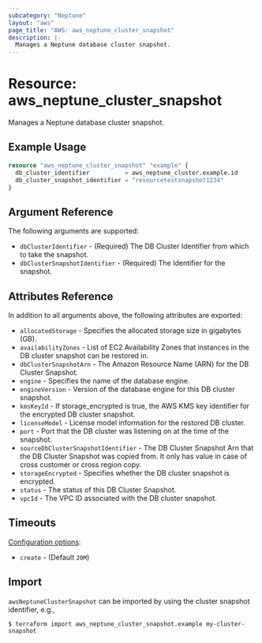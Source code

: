 ```yaml
---
subcategory: "Neptune"
layout: "aws"
page_title: "AWS: aws_neptune_cluster_snapshot"
description: |-
  Manages a Neptune database cluster snapshot.
---
```


# Resource: aws_neptune_cluster_snapshot

Manages a Neptune database cluster snapshot.

## Example Usage

```terraform
resource "aws_neptune_cluster_snapshot" "example" {
  db_cluster_identifier          = aws_neptune_cluster.example.id
  db_cluster_snapshot_identifier = "resourcetestsnapshot1234"
}
```

## Argument Reference

The following arguments are supported:

* `dbClusterIdentifier` - (Required) The DB Cluster Identifier from which to take the snapshot.
* `dbClusterSnapshotIdentifier` - (Required) The Identifier for the snapshot.

## Attributes Reference

In addition to all arguments above, the following attributes are exported:

* `allocatedStorage` - Specifies the allocated storage size in gigabytes (GB).
* `availabilityZones` - List of EC2 Availability Zones that instances in the DB cluster snapshot can be restored in.
* `dbClusterSnapshotArn` - The Amazon Resource Name (ARN) for the DB Cluster Snapshot.
* `engine` - Specifies the name of the database engine.
* `engineVersion` - Version of the database engine for this DB cluster snapshot.
* `kmsKeyId` - If storage_encrypted is true, the AWS KMS key identifier for the encrypted DB cluster snapshot.
* `licenseModel` - License model information for the restored DB cluster.
* `port` - Port that the DB cluster was listening on at the time of the snapshot.
* `sourceDbClusterSnapshotIdentifier` - The DB Cluster Snapshot Arn that the DB Cluster Snapshot was copied from. It only has value in case of cross customer or cross region copy.
* `storageEncrypted` - Specifies whether the DB cluster snapshot is encrypted.
* `status` - The status of this DB Cluster Snapshot.
* `vpcId` - The VPC ID associated with the DB cluster snapshot.

## Timeouts

[Configuration options](https://developer.hashicorp.com/terraform/language/resources/syntax#operation-timeouts):

* `create` - (Default `20M`)

## Import

`awsNeptuneClusterSnapshot` can be imported by using the cluster snapshot identifier, e.g.,

```
$ terraform import aws_neptune_cluster_snapshot.example my-cluster-snapshot
```

<!-- cache-key: cdktf-0.17.0-pre.15 input-40903b8138b1b4454de1a1c6d2870378547565b6084a2ead504e22ca384c5215 -->